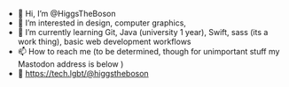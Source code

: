 - 👋 Hi, I’m @HiggsTheBoson
- 👀 I’m interested in design, computer graphics, 
- 🌱 I’m currently learning Git, Java (university 1 year), Swift, sass (its a work thing), basic web development workflows 
- 📫 How to reach me (to be determined, though for unimportant stuff my Mastodon address is below )
- 🐘 https://tech.lgbt/@higgstheboson

<!---
HiggsTheBoson/HiggsTheBoson is a ✨ special ✨ repository because its `README.md` (this file) appears on your GitHub profile.
You can click the Preview link to take a look at your changes.
--->
